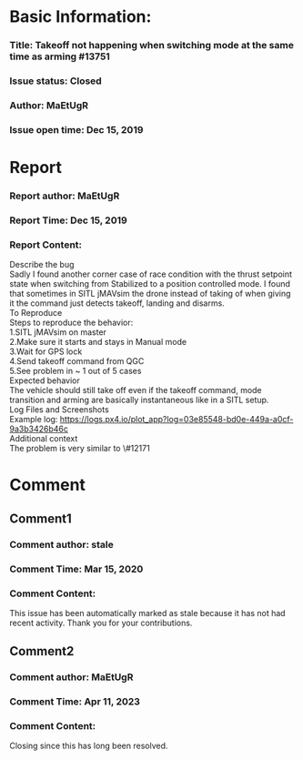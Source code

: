 # Basic Information:
### Title:  Takeoff not happening when switching mode at the same time as arming #13751 
### Issue status: Closed
### Author: MaEtUgR
### Issue open time: Dec 15, 2019
# Report
### Report author: MaEtUgR
### Report Time: Dec 15, 2019
### Report Content:   
Describe the bug    
Sadly I found another corner case of race condition with the thrust setpoint state when switching from Stabilized to a position controlled mode. I found that sometimes in SITL jMAVsim the drone instead of taking of when giving it the command just detects takeoff, landing and disarms.  
To Reproduce    
Steps to reproduce the behavior:  
1.SITL jMAVsim on master  
2.Make sure it starts and stays in Manual mode  
3.Wait for GPS lock  
4.Send takeoff command from QGC  
5.See problem in ~ 1 out of 5 cases  
Expected behavior    
The vehicle should still take off even if the takeoff command, mode transition and arming are basically instantaneous like in a SITL setup.  
Log Files and Screenshots    
Example log: https://logs.px4.io/plot_app?log=03e85548-bd0e-449a-a0cf-9a3b3426b46c    
Additional context    
The problem is very similar to \\\#12171  

# Comment
## Comment1
### Comment author: stale
### Comment Time: Mar 15, 2020
### Comment Content:   
This issue has been automatically marked as stale because it has not had recent activity. Thank you for your contributions.  

## Comment2
### Comment author: MaEtUgR
### Comment Time: Apr 11, 2023
### Comment Content:   
Closing since this has long been resolved.  
